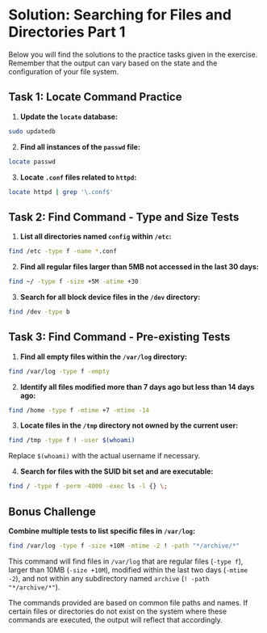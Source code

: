# Solution: Searching for Files and Directories Part 1

Below you will find the solutions to the practice tasks given in the exercise. Remember that the output can vary based on the state and the configuration of your file system.

## Task 1: Locate Command Practice

1. **Update the `locate` database:**

```bash
sudo updatedb
```

2. **Find all instances of the `passwd` file:**

```bash
locate passwd
```

3. **Locate `.conf` files related to `httpd`:**

```bash
locate httpd | grep '\.conf$'
```

## Task 2: Find Command - Type and Size Tests

1. **List all directories named `config` within `/etc`:**

```bash
find /etc -type f -name *.conf
```

2. **Find all regular files larger than 5MB not accessed in the last 30 days:**

```bash
find ~/ -type f -size +5M -atime +30
```

3. **Search for all block device files in the `/dev` directory:**

```bash
find /dev -type b
```

## Task 3: Find Command - Pre-existing Tests

1. **Find all empty files within the `/var/log` directory:**

```bash
find /var/log -type f -empty
```

2. **Identify all files modified more than 7 days ago but less than 14 days ago:**

```bash
find /home -type f -mtime +7 -mtime -14
```

3. **Locate files in the `/tmp` directory not owned by the current user:**

```bash
find /tmp -type f ! -user $(whoami)
```

Replace `$(whoami)` with the actual username if necessary.

4. **Search for files with the SUID bit set and are executable:**

```bash
find / -type f -perm -4000 -exec ls -l {} \;
```

## Bonus Challenge

**Combine multiple tests to list specific files in `/var/log`:**

```bash
find /var/log -type f -size +10M -mtime -2 ! -path "*/archive/*"
```

This command will find files in `/var/log` that are regular files (`-type f`), larger than 10MB (`-size +10M`), modified within the last two days (`-mtime -2`), and not within any subdirectory named `archive` (`! -path "*/archive/*"`).

The commands provided are based on common file paths and names. If certain files or directories do not exist on the system where these commands are executed, the output will reflect that accordingly.
